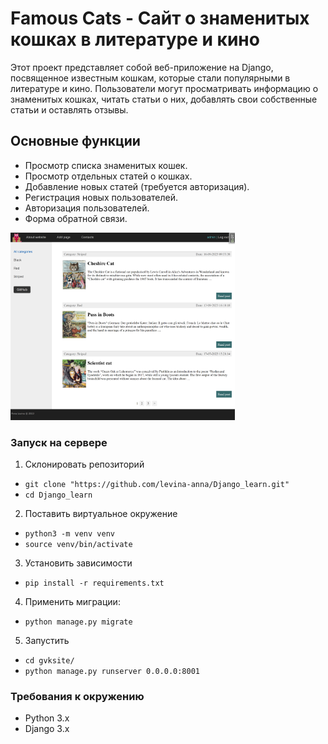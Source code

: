 # Famous Cats - Сайт о знаменитых кошках в литературе и кино

Этот проект представляет собой веб-приложение на Django, посвященное известным кошкам, которые стали популярными в литературе и кино. Пользователи могут просматривать информацию о знаменитых кошках, читать статьи о них, добавлять свои собственные статьи и оставлять отзывы.

## Основные функции

- Просмотр списка знаменитых кошек.
- Просмотр отдельных статей о кошках.
- Добавление новых статей (требуется авторизация).
- Регистрация новых пользователей.
- Авторизация пользователей.
- Форма обратной связи.

<img src="main_page_screenshot.png" alt="Скриншот главной страницы" style="height:300px;">

### Запуск на сервере

1. Склонировать репозиторий
- `git clone "https://github.com/levina-anna/Django_learn.git"`
- `cd Django_learn`

2. Поставить виртуальное окружение
- `python3 -m venv venv`
- `source venv/bin/activate`

3. Установить зависимости
- `pip install -r requirements.txt`

4. Применить миграции:
- `python manage.py migrate`

5. Запустить
- `cd gvksite/`
- `python manage.py runserver 0.0.0.0:8001`

### Требования к окружению

- Python 3.x
- Django 3.x